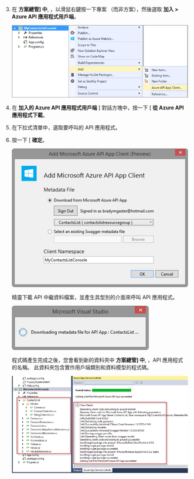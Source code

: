 3. 在 **方案總管] 中**, ，以滑鼠右鍵按一下專案 （而非方案），然後選取 **加入 > Azure API 應用程式用戶端**。 

    ![](./media/app-service-api-dotnet-add-generated-client/03-add-azure-api-client-v3.png)
    
3. 在 **加入的 Azure API 應用程式用戶端** ] 對話方塊中，按一下 [ **從 Azure API 應用程式下載**。 

5. 在下拉式清單中，選取要呼叫的 API 應用程式。 

7. 按一下 [ **確定**。 

    ![產生畫面](./media/app-service-api-dotnet-add-generated-client/04-select-the-api-v3.png)

    精靈下載 API 中繼資料檔案，並產生具型別的介面來呼叫 API 應用程式。

    ![產生中](./media/app-service-api-dotnet-add-generated-client/05-metadata-downloading-v3.png)

    程式碼產生完成之後，您會看到新的資料夾中 **方案總管] 中**, ，API 應用程式的名稱。 此資料夾包含實作用戶端類別和資料模型的程式碼。 

    ![產生完成](./media/app-service-api-dotnet-add-generated-client/06-code-gen-output-v3.png)


